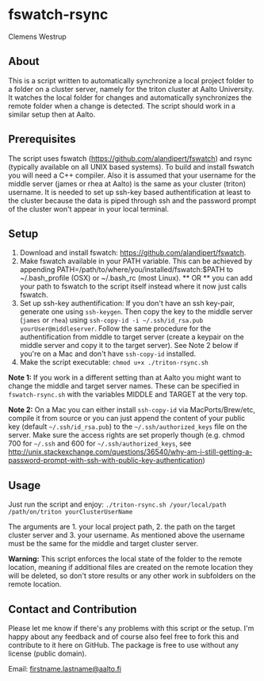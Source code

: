 fswatch-rsync
=============
Clemens Westrup

About
-----

This is a script written to automatically synchronize a local project folder to a folder on a cluster server, namely for the triton cluster at Aalto University. It watches the local folder for changes and automatically synchronizes the remote folder when a change is detected. The script should work in a similar setup then at Aalto. 

Prerequisites
-------------

The script uses fswatch (<https://github.com/alandipert/fswatch>) and rsync (typically available on all UNIX based systems). To build and install fswatch you will need a C++ compiler. Also it is assumed that your username for the middle server (james or rhea at Aalto) is the same as your cluster (triton) username. It is needed to set up ssh-key based authentification at least to the cluster because the data is piped through ssh and the password prompt of the cluster won't appear in your local terminal.

Setup
-----

1. Download and install fswatch: <https://github.com/alandipert/fswatch>.
2. Make fswatch available in your PATH variable. This can be achieved by appending PATH=/path/to/where/you/installed/fswatch:$PATH to ~/.bash_profile (OSX) or ~/.bash_rc (most Linux). ** OR ** you can add your path to fswatch to the script itself instead where it now just calls fswatch.
3. Set up ssh-key authentification: If you don't have an ssh key-pair, generate one using `ssh-keygen`. Then copy the key to the middle server (`james` or `rhea`) using `ssh-copy-id -i ~/.ssh/id_rsa.pub yourUser@middleserver`. Follow the same procedure for the authentification from middle to target server (create a keypair on the middle server and copy it to the target server). See Note 2 below if you're on a Mac and don't have `ssh-copy-id` installed.
4. Make the script executable: `chmod u+x ./triton-rsync.sh`

**Note 1:** If you work in a different setting than at Aalto you might want to change the middle and target server names. These can be specified in `fswatch-rsync.sh` with the variables MIDDLE and TARGET at the very top.

**Note 2:** On a Mac you can either install `ssh-copy-id` via MacPorts/Brew/etc, compile it from source or you can just append the content of your public key (default `~/.ssh/id_rsa.pub`) to the `~/.ssh/authorized_keys` file on the server. Make sure the access rights are set properly though (e.g. chmod 700 for `~/.ssh` and 600 for `~/.ssh/authorized_keys`, see <http://unix.stackexchange.com/questions/36540/why-am-i-still-getting-a-password-prompt-with-ssh-with-public-key-authentication>)


Usage
-----

Just run the script and enjoy: `./triton-rsync.sh /your/local/path /path/on/triton yourClusterUserName` 

The arguments are 1. your local project path, 2. the path on the target cluster server and 3. your username. As mentioned above the username must be the same for the middle and target cluster server.

**Warning:** 
This script enforces the local state of the folder to the remote location, meaning if additional files are created on the remote location they will be deleted, so don't store results or any other work in subfolders on the remote location.

Contact and Contribution
------------------------

Please let me know if there's any problems with this script or the setup. I'm happy about any feedback and of course also feel free to fork this and contribute to it here on GitHub. The package is free to use without any license (public domain).

Email: firstname.lastname@aalto.fi